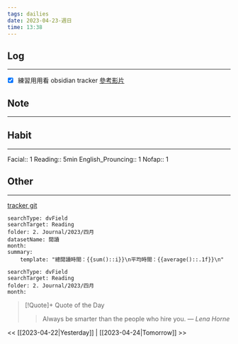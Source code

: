 ```yaml
---
tags: dailies  
date: 2023-04-23-週日
time: 13:38
---
```


## Log
---
- [x]  練習用用看 obsidian tracker [參考影片](https://www.youtube.com/watch?v=ekDFvZE6ugo)

## Note
---

## Habit
---
Facial:: 1
Reading:: 5min
English_Prouncing:: 1
Nofap:: 1


## Other
---
[tracker git](https://github.com/pyrochlore/obsidian-tracker)

```tracker
searchType: dvField
searchTarget: Reading
folder: 2. Journal/2023/四月
datasetName: 閱讀
month:
summary:
    template: "總閱讀時間：{{sum()::i}}\n平均時間：{{average()::.1f}}\n"
```

```tracker
searchType: dvField
searchTarget: Reading
folder: 2. Journal/2023/四月
month:
```

> [!Quote]+ Quote of the Day
> > Always be smarter than the people who hire you.
> — <cite>Lena Horne</cite>

<< [[2023-04-22|Yesterday]] | [[2023-04-24|Tomorrow]] >>